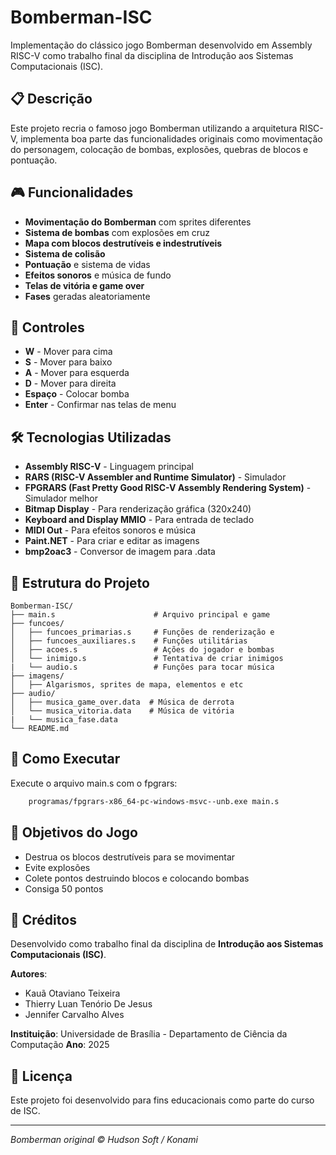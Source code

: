 # Bomberman-ISC

Implementação do clássico jogo Bomberman desenvolvido em Assembly RISC-V como trabalho final da disciplina de Introdução aos Sistemas Computacionais (ISC).

## 📋 Descrição

Este projeto recria o famoso jogo Bomberman utilizando a arquitetura RISC-V, implementa boa parte das funcionalidades originais como movimentação do personagem, colocação de bombas, explosões, quebras de blocos e pontuação. 

## 🎮 Funcionalidades

- **Movimentação do Bomberman** com sprites diferentes
- **Sistema de bombas** com explosões em cruz
- **Mapa com blocos destrutíveis e indestrutíveis**
- **Sistema de colisão**
- **Pontuação** e sistema de vidas
- **Efeitos sonoros** e música de fundo
- **Telas de vitória e game over**
- **Fases** geradas aleatoriamente

## 🎯 Controles

- **W** - Mover para cima
- **S** - Mover para baixo  
- **A** - Mover para esquerda
- **D** - Mover para direita
- **Espaço** - Colocar bomba
- **Enter** - Confirmar nas telas de menu

## 🛠️ Tecnologias Utilizadas

- **Assembly RISC-V** - Linguagem principal
- **RARS (RISC-V Assembler and Runtime Simulator)** - Simulador
- **FPGRARS (Fast Pretty Good RISC-V Assembly Rendering System)** - Simulador melhor
- **Bitmap Display** - Para renderização gráfica (320x240)
- **Keyboard and Display MMIO** - Para entrada de teclado
- **MIDI Out** - Para efeitos sonoros e música
- **Paint.NET** - Para criar e editar as imagens
- **bmp2oac3** - Conversor de imagem para .data

## 📁 Estrutura do Projeto

```
Bomberman-ISC/
├── main.s                      # Arquivo principal e game
├── funcoes/
│   ├── funcoes_primarias.s     # Funções de renderização e 
│   ├── funcoes_auxiliares.s    # Funções utilitárias
│   ├── acoes.s                 # Ações do jogador e bombas
│   └── inimigo.s               # Tentativa de criar inimigos
|   └── audio.s                 # Funções para tocar música
├── imagens/
│   ├── Algarismos, sprites de mapa, elementos e etc
├── audio/
│   ├── musica_game_over.data  # Música de derrota
│   └── musica_vitoria.data    # Música de vitória
|   └── musica_fase.data        
└── README.md
```

## 🚀 Como Executar
Execute o arquivo main.s com o fpgrars:
``` bash
    programas/fpgrars-x86_64-pc-windows-msvc--unb.exe main.s 
```

## 🎯 Objetivos do Jogo

- Destrua os blocos destrutíveis para se movimentar
- Evite explosões
- Colete pontos destruindo blocos e colocando bombas
- Consiga 50 pontos

## 👥 Créditos

Desenvolvido como trabalho final da disciplina de **Introdução aos Sistemas Computacionais (ISC)**.

**Autores**:
- Kauã Otaviano Teixeira
- Thierry Luan Tenório De Jesus
- Jennifer Carvalho Alves

**Instituição**: Universidade de Brasília - Departamento de Ciência da Computação
**Ano**: 2025

## 📄 Licença

Este projeto foi desenvolvido para fins educacionais como parte do curso de ISC.

---

*Bomberman original © Hudson Soft / Konami*